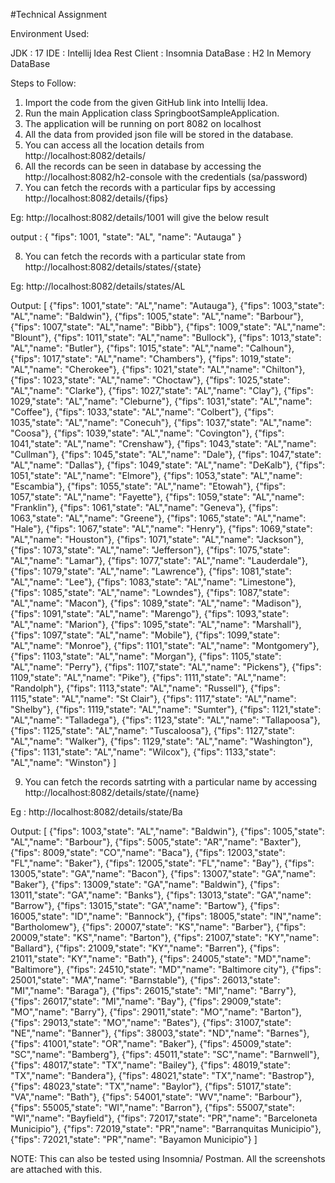 #Technical Assignment

Environment Used:

JDK : 17
IDE : Intellij Idea
Rest Client : Insomnia
DataBase : H2 In Memory DataBase

Steps to Follow:

1) Import the code from the given GitHub link into Intellij Idea.
2) Run the main Application class SpringbootSampleApplication.
3) The application will be running on port 8082 on localhost
4) All the data from provided json file will be stored in the database.
5) You can access all the location details from http://localhost:8082/details/
6) All the records can be seen in database by accessing the http://localhost:8082/h2-console with the credentials (sa/password)
7) You can fetch the records with a particular fips by accessing    http://localhost:8082/details/{fips}

Eg: http://localhost:8082/details/1001 will give the below result

output : 
{
	"fips": 1001,
	"state": "AL",
	"name": "Autauga"
}


8) You can fetch the records with a particular state from http://localhost:8082/details/states/{state}

Eg: http://localhost:8082/details/states/AL

Output: 
[
{"fips": 1001,"state": "AL","name": "Autauga"},
{"fips": 1003,"state": "AL","name": "Baldwin"},
{"fips": 1005,"state": "AL","name": "Barbour"},
{"fips": 1007,"state": "AL","name": "Bibb"},
{"fips": 1009,"state": "AL","name": "Blount"},
{"fips": 1011,"state": "AL","name": "Bullock"},
{"fips": 1013,"state": "AL","name": "Butler"},
{"fips": 1015,"state": "AL","name": "Calhoun"},
{"fips": 1017,"state": "AL","name": "Chambers"},
{"fips": 1019,"state": "AL","name": "Cherokee"},
{"fips": 1021,"state": "AL","name": "Chilton"},
{"fips": 1023,"state": "AL","name": "Choctaw"},
{"fips": 1025,"state": "AL","name": "Clarke"},
{"fips": 1027,"state": "AL","name": "Clay"},
{"fips": 1029,"state": "AL","name": "Cleburne"},
{"fips": 1031,"state": "AL","name": "Coffee"},
{"fips": 1033,"state": "AL","name": "Colbert"},
{"fips": 1035,"state": "AL","name": "Conecuh"},
{"fips": 1037,"state": "AL","name": "Coosa"},
{"fips": 1039,"state": "AL","name": "Covington"},
{"fips": 1041,"state": "AL","name": "Crenshaw"},
{"fips": 1043,"state": "AL","name": "Cullman"},
{"fips": 1045,"state": "AL","name": "Dale"},
{"fips": 1047,"state": "AL","name": "Dallas"},
{"fips": 1049,"state": "AL","name": "DeKalb"},
{"fips": 1051,"state": "AL","name": "Elmore"},
{"fips": 1053,"state": "AL","name": "Escambia"},
{"fips": 1055,"state": "AL","name": "Etowah"},
{"fips": 1057,"state": "AL","name": "Fayette"},
{"fips": 1059,"state": "AL","name": "Franklin"},
{"fips": 1061,"state": "AL","name": "Geneva"},
{"fips": 1063,"state": "AL","name": "Greene"},
{"fips": 1065,"state": "AL","name": "Hale"},
{"fips": 1067,"state": "AL","name": "Henry"},
{"fips": 1069,"state": "AL","name": "Houston"},
{"fips": 1071,"state": "AL","name": "Jackson"},
{"fips": 1073,"state": "AL","name": "Jefferson"},
{"fips": 1075,"state": "AL","name": "Lamar"},
{"fips": 1077,"state": "AL","name": "Lauderdale"},
{"fips": 1079,"state": "AL","name": "Lawrence"},
{"fips": 1081,"state": "AL","name": "Lee"},
{"fips": 1083,"state": "AL","name": "Limestone"},
{"fips": 1085,"state": "AL","name": "Lowndes"},
{"fips": 1087,"state": "AL","name": "Macon"},
{"fips": 1089,"state": "AL","name": "Madison"},
{"fips": 1091,"state": "AL","name": "Marengo"},
{"fips": 1093,"state": "AL","name": "Marion"},
{"fips": 1095,"state": "AL","name": "Marshall"},
{"fips": 1097,"state": "AL","name": "Mobile"},
{"fips": 1099,"state": "AL","name": "Monroe"},
{"fips": 1101,"state": "AL","name": "Montgomery"},
{"fips": 1103,"state": "AL","name": "Morgan"},
{"fips": 1105,"state": "AL","name": "Perry"},
{"fips": 1107,"state": "AL","name": "Pickens"},
{"fips": 1109,"state": "AL","name": "Pike"},
{"fips": 1111,"state": "AL","name": "Randolph"},
{"fips": 1113,"state": "AL","name": "Russell"},
{"fips": 1115,"state": "AL","name": "St Clair"},
{"fips": 1117,"state": "AL","name": "Shelby"},
{"fips": 1119,"state": "AL","name": "Sumter"},
{"fips": 1121,"state": "AL","name": "Talladega"},
{"fips": 1123,"state": "AL","name": "Tallapoosa"},
{"fips": 1125,"state": "AL","name": "Tuscaloosa"},
{"fips": 1127,"state": "AL","name": "Walker"},
{"fips": 1129,"state": "AL","name": "Washington"},
{"fips": 1131,"state": "AL","name": "Wilcox"},
{"fips": 1133,"state": "AL","name": "Winston"}
]

9) You can fetch the records satrting with a particular name by accessing http://localhost:8082/details/state/{name}

Eg : http://localhost:8082/details/state/Ba

Output: 
[
{"fips": 1003,"state": "AL","name": "Baldwin"},
{"fips": 1005,"state": "AL","name": "Barbour"},
{"fips": 5005,"state": "AR","name": "Baxter"},
{"fips": 8009,"state": "CO","name": "Baca"},
{"fips": 12003,"state": "FL","name": "Baker"},
{"fips": 12005,"state": "FL","name": "Bay"},
{"fips": 13005,"state": "GA","name": "Bacon"},
{"fips": 13007,"state": "GA","name": "Baker"},
{"fips": 13009,"state": "GA","name": "Baldwin"},
{"fips": 13011,"state": "GA","name": "Banks"},
{"fips": 13013,"state": "GA","name": "Barrow"},
{"fips": 13015,"state": "GA","name": "Bartow"},
{"fips": 16005,"state": "ID","name": "Bannock"},
{"fips": 18005,"state": "IN","name": "Bartholomew"},
{"fips": 20007,"state": "KS","name": "Barber"},
{"fips": 20009,"state": "KS","name": "Barton"},
{"fips": 21007,"state": "KY","name": "Ballard"},
{"fips": 21009,"state": "KY","name": "Barren"},
{"fips": 21011,"state": "KY","name": "Bath"},
{"fips": 24005,"state": "MD","name": "Baltimore"},
{"fips": 24510,"state": "MD","name": "Baltimore city"},
{"fips": 25001,"state": "MA","name": "Barnstable"},
{"fips": 26013,"state": "MI","name": "Baraga"},
{"fips": 26015,"state": "MI","name": "Barry"},
{"fips": 26017,"state": "MI","name": "Bay"},
{"fips": 29009,"state": "MO","name": "Barry"},
{"fips": 29011,"state": "MO","name": "Barton"},
{"fips": 29013,"state": "MO","name": "Bates"},
{"fips": 31007,"state": "NE","name": "Banner"},
{"fips": 38003,"state": "ND","name": "Barnes"},
{"fips": 41001,"state": "OR","name": "Baker"},
{"fips": 45009,"state": "SC","name": "Bamberg"},
{"fips": 45011,"state": "SC","name": "Barnwell"},
{"fips": 48017,"state": "TX","name": "Bailey"},
{"fips": 48019,"state": "TX","name": "Bandera"},
{"fips": 48021,"state": "TX","name": "Bastrop"},
{"fips": 48023,"state": "TX","name": "Baylor"},
{"fips": 51017,"state": "VA","name": "Bath"},
{"fips": 54001,"state": "WV","name": "Barbour"},
{"fips": 55005,"state": "WI","name": "Barron"},
{"fips": 55007,"state": "WI","name": "Bayfield"},
{"fips": 72017,"state": "PR","name": "Barceloneta Municipio"},
{"fips": 72019,"state": "PR","name": "Barranquitas Municipio"},
{"fips": 72021,"state": "PR","name": "Bayamon Municipio"}
]

NOTE: This can also be tested using  Insomnia/ Postman. 
All the screenshots are attached with this.
